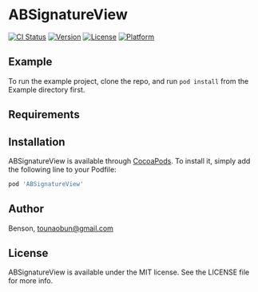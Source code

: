 # ABSignatureView

[![CI Status](http://img.shields.io/travis/Benson/ABSignatureView.svg?style=flat)](https://travis-ci.org/Benson/ABSignatureView)
[![Version](https://img.shields.io/cocoapods/v/ABSignatureView.svg?style=flat)](http://cocoapods.org/pods/ABSignatureView)
[![License](https://img.shields.io/cocoapods/l/ABSignatureView.svg?style=flat)](http://cocoapods.org/pods/ABSignatureView)
[![Platform](https://img.shields.io/cocoapods/p/ABSignatureView.svg?style=flat)](http://cocoapods.org/pods/ABSignatureView)

## Example

To run the example project, clone the repo, and run `pod install` from the Example directory first.

## Requirements

## Installation

ABSignatureView is available through [CocoaPods](http://cocoapods.org). To install
it, simply add the following line to your Podfile:

```ruby
pod 'ABSignatureView'
```

## Author

Benson, tounaobun@gmail.com

## License

ABSignatureView is available under the MIT license. See the LICENSE file for more info.
